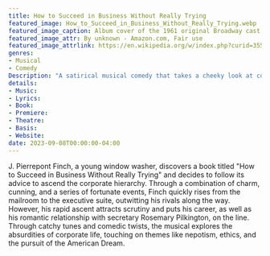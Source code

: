 ```yaml
---
title: How to Succeed in Business Without Really Trying
featured_image: How_to_Succeed_in_Business_Without_Really_Trying.webp
featured_image_caption: Album cover of the 1961 original Broadway cast recording of the musical How to Succeed in Business Without Really Trying
featured_image_attr: By unknown - Amazon.com, Fair use
featured_image_attrlink: https://en.wikipedia.org/w/index.php?curid=35570057
genres:
- Musical
- Comedy
Description: "A satirical musical comedy that takes a cheeky look at corporate America, following a young window washer's rapid ascent up the corporate ladder using a self-help book."
details: 
- Music: 
- Lyrics: 
- Book: 
- Premiere: 
- Theatre: 
- Basis: 
- Website: 
date: 2023-09-08T00:00:00-04:00
---
```

J. Pierrepont Finch, a young window washer, discovers a book titled "How to Succeed in Business Without Really Trying" and decides to follow its advice to ascend the corporate hierarchy. Through a combination of charm, cunning, and a series of fortunate events, Finch quickly rises from the mailroom to the executive suite, outwitting his rivals along the way. However, his rapid ascent attracts scrutiny and puts his career, as well as his romantic relationship with secretary Rosemary Pilkington, on the line. Through catchy tunes and comedic twists, the musical explores the absurdities of corporate life, touching on themes like nepotism, ethics, and the pursuit of the American Dream.
